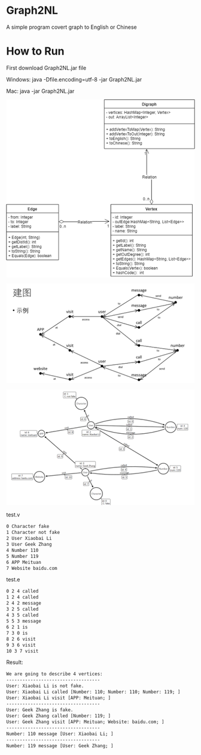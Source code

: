 # Graph2NL
A simple program covert graph to English or Chinese

# How to Run
First download Graph2NL.jar file

Windows:  java -Dfile.encoding=utf-8 -jar Graph2NL.jar

Mac:      java -jar Graph2NL.jar

![](diagrams/G2NL.png)



![](diagrams/concept.png)



![](diagrams/real.png)

test.v

```
0 Character fake
1 Character not fake
2 User Xiaobai Li
3 User Geek Zhang
4 Number 110
5 Number 119
6 APP Meituan
7 Website baidu.com

```

test.e

```
0 2 4 called
1 2 4 called
2 4 2 message
3 2 5 called
4 3 5 called
5 5 3 message
6 2 1 is
7 3 0 is
8 2 6 visit
9 3 6 visit
10 3 7 visit
```

Result:

```
We are going to describe 4 vertices:
-----------------------------------
User: Xiaobai Li is not fake.
User: Xiaobai Li called [Number: 110; Number: 110; Number: 119; ]
User: Xiaobai Li visit [APP: Meituan; ]
-----------------------------------
User: Geek Zhang is fake.
User: Geek Zhang called [Number: 119; ]
User: Geek Zhang visit [APP: Meituan; Website: baidu.com; ]
-----------------------------------
Number: 110 message [User: Xiaobai Li; ]
-----------------------------------
Number: 119 message [User: Geek Zhang; ]
```

